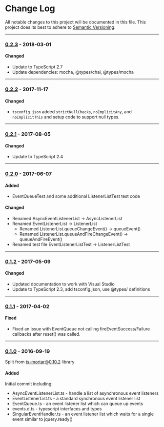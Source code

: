 ﻿# Change Log
All notable changes to this project will be documented in this file.
This project does its best to adhere to [Semantic Versioning](http://semver.org/).


--------
### [0.2.3](N/A) - 2018-03-01
#### Changed
* Update to TypeScript 2.7
* Update dependencies: mocha, @types/chai, @types/mocha


--------
### [0.2.2](https://github.com/TeamworkGuy2/ts-event-handlers-lite/commit/36bef027629a680fa0be54d596032c14307ff44a) - 2017-11-17
#### Changed
* `tsconfig.json` added `strictNullChecks`, `noImplicitAny`, and `noImplicitThis` and setup code to support null types.


--------
### [0.2.1](https://github.com/TeamworkGuy2/ts-event-handlers-lite/commit/1e369d0e1abdec53b6859bac15871554fd1455b7) - 2017-08-05
#### Changed
* Update to TypeScript 2.4


--------
### [0.2.0](https://github.com/TeamworkGuy2/ts-event-handlers-lite/commit/9c3f1cb78d9ca60d80d2c9998bb22e29ff4557bb) - 2017-06-07
#### Added
* EventQueueTest and some additional ListenerListTest test code

#### Changed
* Renamed AsyncEventListenerList -> AsyncListenerList
* Renamed EventListenerList -> ListenerList
  * Renamed ListenerList.queueChangeEvent() -> queueEvent()
  * Renamed ListenerList.queueAndFireChangeEvent() -> queueAndFireEvent()
* Renamed test file EventListenerListTest -> ListenerListTest


--------
### [0.1.2](https://github.com/TeamworkGuy2/ts-event-handlers-lite/commit/3a64640c2779ba1fa50663cb7ea616d646c43ad0) - 2017-05-09
#### Changed
* Updated documentation to work with Visual Studio
* Update to TypeScript 2.3, add tsconfig.json, use @types/ definitions


--------
### [0.1.1](https://github.com/TeamworkGuy2/ts-event-handlers-lite/commit/b4f2dd8b94bf3abbc9e4fdfd2cbfd54f39b0e72f) - 2017-04-02
#### Fixed
* Fixed an issue with EventQueue not calling fireEventSuccess/Failure callbacks after reset() was called.


--------
### [0.1.0](https://github.com/TeamworkGuy2/ts-event-handlers-lite/commit/36bd418777a7cd77e77a9200ccc69dd322fc5100) - 2016-09-19
Split from [ts-mortar](https://github.com/TeamworkGuy2/ts-mortar)@[0.10.2](https://github.com/TeamworkGuy2/ts-mortar/commit/1ad592bb8ff59ad31a74cdcb19199aa2ff7b1d11) library
#### Added
Initial commit including:
* AsyncEventListenerList.ts - handle a list of asynchronous event listeners
* EventListenerList.ts - a standard synchronous event listener list
* EventQueue.ts - an event listener list which can queue up events
* events.d.ts - typescript interfaces and types
* SingularEventHandler.ts - an event listener list which waits for a single event similar to jquery.ready()
